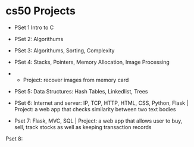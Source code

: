 # cs50 Projects

* PSet 1 Intro to C

* PSet 2: Algorithums

* PSet 3: Algorithums, Sorting, Complexity

* PSet 4: Stacks, Pointers, Memory Allocation, Image Processing </br>
* * Project: recover images from memory card

* PSet 5: Data Structures: Hash Tables, Linkedlist, Trees

* PSet 6: Internet and server: IP, TCP, HTTP, HTML, CSS, Python, Flask | Project: a web app that checks similarity between two text bodies

* Pset 7: Flask, MVC, SQL | Project: a web app that allows user to buy, sell, track stocks as well as keeping transaction records

Pset 8: 



